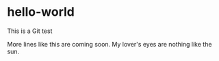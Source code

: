 # hello-world
This is a Git test

More lines like this are coming soon.  My lover's eyes are nothing like the sun.
